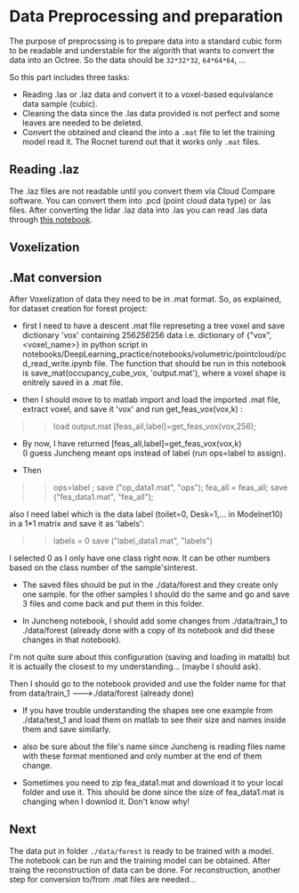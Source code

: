 # Data Preprocessing and preparation
The purpose of preprocssing is to prepare data into a standard cubic form to be readable and understable for the algorith that wants to convert the data into an Octree. So the data should be ```32*32*32```, ```64*64*64```, ...

So this part includes three tasks:
- Reading .las or .laz data and convert it to a voxel-based equivalance data sample (cubic).
- Cleaning the data since the .las data provided is not perfect and some leaves are needed to be deleted.
- Convert the obtained and cleand the into a ```.mat``` file to let the training model read it. The Rocnet turend out that it works only ```.mat``` files.



## Reading .laz 
The .laz files are not readable until you convert them via Cloud Compare software. You can convert them into .pcd (point cloud data type) or .las files. After converting the lidar .laz data into .las you can read .las data through [this notebook](lidar-las-reading.ipynb).
## Voxelization

## .Mat conversion
After Voxelization of data they need to be in  .mat format. So, as explained, for dataset creation for forest project:

- first I need to have a descent .mat file represeting a tree voxel and save dictionary 'vox' containing 256*256*256 data i.e. dictionary of {"vox", <voxel_name>} in python script in notebooks/DeepLearning_practice/notebooks/volumetric/pointcloud/pcd_read_write.ipynb file. The function that should be run in this notebook is save_mat(occupancy_cube_vox, 'output.mat'), where a voxel shape is enitrely saved in a .mat file.

- then I should move to to matlab import and load the imported  .mat file,  extract voxel, and save it 'vox'  and run get_feas_vox(vox,k) :

>> load output.mat
>> [feas_all,label]=get_feas_vox(vox,256);

- By now, I have returned [feas_all,label]=get_feas_vox(vox,k)  
(I guess Juncheng meant  ops instead of label (run ops=label to assign). 

- Then
>> ops=label ;
>> save ("op_data1.mat", "ops");
>> fea_all = feas_all;
>> save ("fea_data1.mat", "fea_all");

also I need label which is the data label (toilet=0, Desk=1,... in Modelnet10) in a 1*1 matrix and save it as 'labels':
>> labels = 0 
>> save ("label_data1.mat", "labels")

I selected 0 as I only have one class right now. It can be other numbers based on the class number of the sample'sinterest.


- The saved files should be put in the ./data/forest and they create only one sample. for the other samples I should do the same and go and save 3 files and come back and put them in this folder.

- In Juncheng notebook, I should add some changes from ./data/train_1 to ./data/forest (already done with a copy of its notebook and did these changes in that notebook).

I'm not quite sure about this configuration (saving and loading in matalb) but it is actually the closest to my understanding... (maybe I should ask).

Then I should go to the notebook provided and use the  folder name for that from data/train_1 --->./data/forest (already done)

* If you have trouble understanding the shapes see one example from ./data/test_1 and load them on matlab to see their
size and names inside them and save similarly.

* also be sure about the file's name since Juncheng is reading files name with these format mentioned and only number at the end of them change. 

* Sometimes you need to zip fea_data1.mat and download it to your local folder and use it. This should be done since the size of fea_data1.mat is changing when I downlod it. Don't know why!

## Next
The data put in folder ```./data/forest``` is ready to be trained with a model. The notebook []() can be run and the training model can be obtained.
After traing the reconstruction of data can be done. For reconstruction, another step for conversion to/from .mat files are needed...
